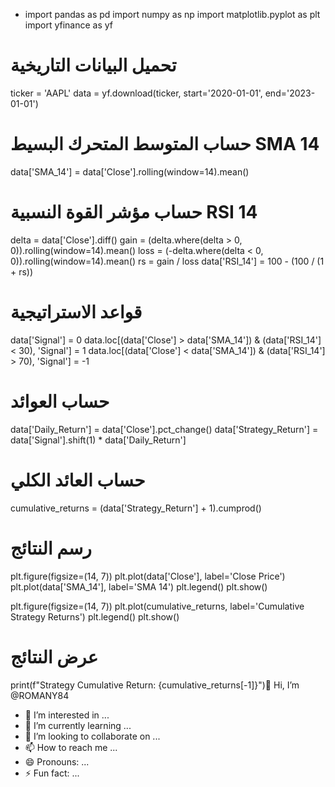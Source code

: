 - import pandas as pd
import numpy as np
import matplotlib.pyplot as plt
import yfinance as yf

# تحميل البيانات التاريخية
ticker = 'AAPL'
data = yf.download(ticker, start='2020-01-01', end='2023-01-01')

# حساب المتوسط المتحرك البسيط SMA 14
data['SMA_14'] = data['Close'].rolling(window=14).mean()

# حساب مؤشر القوة النسبية RSI 14
delta = data['Close'].diff()
gain = (delta.where(delta > 0, 0)).rolling(window=14).mean()
loss = (-delta.where(delta < 0, 0)).rolling(window=14).mean()
rs = gain / loss
data['RSI_14'] = 100 - (100 / (1 + rs))

# قواعد الاستراتيجية
data['Signal'] = 0
data.loc[(data['Close'] > data['SMA_14']) & (data['RSI_14'] < 30), 'Signal'] = 1
data.loc[(data['Close'] < data['SMA_14']) & (data['RSI_14'] > 70), 'Signal'] = -1

# حساب العوائد
data['Daily_Return'] = data['Close'].pct_change()
data['Strategy_Return'] = data['Signal'].shift(1) * data['Daily_Return']

# حساب العائد الكلي
cumulative_returns = (data['Strategy_Return'] + 1).cumprod()

# رسم النتائج
plt.figure(figsize=(14, 7))
plt.plot(data['Close'], label='Close Price')
plt.plot(data['SMA_14'], label='SMA 14')
plt.legend()
plt.show()

plt.figure(figsize=(14, 7))
plt.plot(cumulative_returns, label='Cumulative Strategy Returns')
plt.legend()
plt.show()

# عرض النتائج
print(f"Strategy Cumulative Return: {cumulative_returns[-1]}")👋 Hi, I’m @ROMANY84
- 👀 I’m interested in ...
- 🌱 I’m currently learning ...
- 💞️ I’m looking to collaborate on ...
- 📫 How to reach me ...
- 😄 Pronouns: ...
- ⚡ Fun fact: ...

<!---
ROMANY84/ROMANY84 is a ✨ special ✨ repository because its `README.md` (this file) appears on your GitHub profile.
You can click the Preview link to take a look at your changes.
--->
